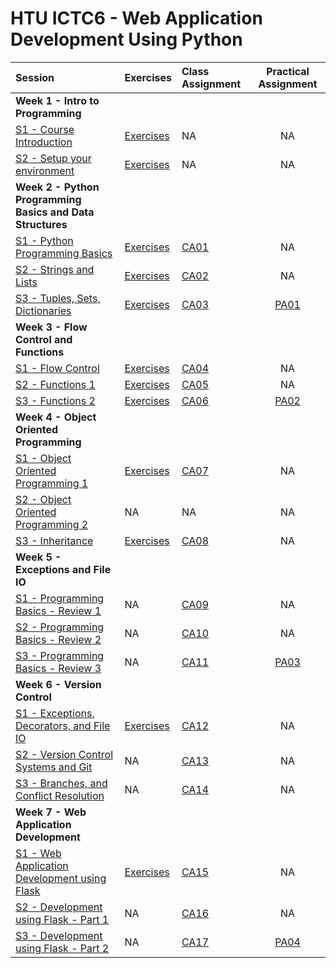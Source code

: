 # HTU ICTC6 - Web Application Development Using Python 

| Session                                                             | Exercises            | Class Assignment             |     Practical Assignment     |
| :------------------------------------------------------------------ | :------------------- | :--------------------------- | :--------------------------: |
| **Week 1 - Intro to Programming**                                   |
| [S1 - Course Introduction](./W1/lecture-notes/)                     | [Exercises](./W1/S1) | NA                           |              NA              |
| [S2 - Setup your environment](./W1/lecture-notes/)                  | [Exercises](./W1/S2) | NA                           |              NA              |
| **Week 2 - Python Programming Basics and Data Structures**          |
| [S1 - Python Programming Basics](./W2/lecture-notes/)               | [Exercises](./W2/S1) | [CA01](./W2/S1/CA01/CA01.md) |              NA              |
| [S2 - Strings and Lists](./W2/lecture-notes/)                       | [Exercises](./W2/S2) | [CA02](./W2/S2/CA02/CA02.md) |              NA              |
| [S3 - Tuples, Sets, Dictionaries](./W2/lecture-notes/)              | [Exercises](./W2/S3) | [CA03](./W2/S3/CA03/CA03.md) | [PA01](./W2/S3/PA01/PA01.md) |
| **Week 3 - Flow Control and Functions**                             |
| [S1 - Flow Control](./W3/lecture-notes/)                            | [Exercises](./W3/S1) | [CA04](./W3/S1/CA04/CA04.md) |              NA              |
| [S2 - Functions 1](./W3/lecture-notes/)                             | [Exercises](./W3/S2) | [CA05](./W3/S2/CA05/CA05.md) |              NA              |
| [S3 - Functions 2](./W3/lecture-notes/)                             | [Exercises](./W3/S3) | [CA06](./W3/S3/CA06/CA06.md) | [PA02](./W3/S3/PA02/PA02.md) |
| **Week 4 - Object Oriented Programming**                            |
| [S1 - Object Oriented Programming 1](./W4/lecture-notes/)           | [Exercises](./W4/S1) | [CA07](./W4/S1/CA07/CA07.md) |              NA              |
| [S2 - Object Oriented Programming 2](./W4/lecture-notes/)           | NA                   | NA                           |              NA              |
| [S3 - Inheritance](./W4/lecture-notes/)                             | [Exercises](./W4/S3) | [CA08](./W4/S3/CA08/CA08.md) |              NA              |
| **Week 5 - Exceptions and File IO**                                 |
| [S1 - Programming Basics - Review 1](./W5/)                         | NA                   | [CA09](./W5/S1/CA09/CA09.md) |              NA              |
| [S2 - Programming Basics - Review 2](./W5/)                         | NA                   | [CA10](./W5/S2/CA10/CA10.md) |              NA              |
| [S3 - Programming Basics - Review 3](./W5/)                         | NA                   | [CA11](./W5/S3/CA11/CA11.md) | [PA03](./W5/S3/PA03/PA03.md) |
| **Week 6 - Version Control**                                        |
| [S1 - Exceptions, Decorators, and File IO](./W6/lectures-notes)     | [Exercises](./W6/S1) | [CA12](./W6/S1/CA12/CA12.md) |              NA              |
| [S2 - Version Control Systems and Git](./W6/lectures-notes)         | NA                   | [CA13](./W6/S2/CA13/CA13.md) |              NA              |
| [S3 - Branches, and Conflict Resolution](./W6/lectures-notes)       | NA                   | [CA14](./W6/S3/CA14/CA14.md) |              NA              |
| **Week 7 - Web Application Development**                            |
| [S1 - Web Application Development using Flask](./W7/lectures-notes) | [Exercises](./W7/S1) | [CA15](./W7/S1/CA15/CA15.md) |              NA              |
| [S2 - Development using Flask - Part 1](./W6/lectures-notes)        | NA                   | [CA16](./W7/S2/CA16/CA16.md) |              NA              |
| [S3 - Development using Flask - Part 2](./W6/lectures-notes)        | NA                   | [CA17](./W7/S3/CA17/CA17.md) | [PA04](./W7/S3/PA04/PA04.md) |